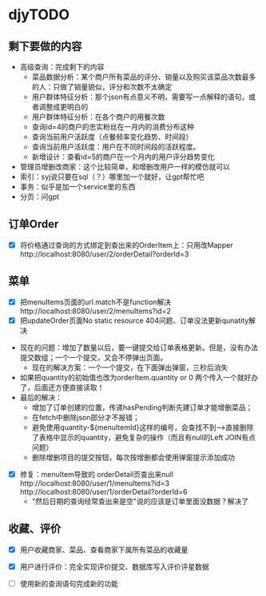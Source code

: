 # djyTODO


## 剩下要做的内容

+ 高级查询：完成剩下的内容
  + 菜品数据分析：某个商户所有菜品的评分、销量以及购买该菜品次数最多的人：只做了销量貌似，评分和次数不太确定
  + 用户群体特征分析：那个json有点意义不明，需要写一点解释的语句，或者调整成更明白的
  + 用户群体特征分析：在各个商户的用餐次数
  + 查询id=4的商户的忠实粉丝在一月内的消费分布这种
  + 查询当前用户活跃度（点餐频率变化趋势、时间段）
  + 查询当前用户活跃度：用户在不同时间段的活跃程度。
  + 新增设计：查看id=5的商户在一个月内的用户评分趋势变化
+ 管理员增删改商家：这个比较简单，和增删改用户一样的模仿就可以
+ 索引：syj说只要在sql（？）哪里加一个就好，让gpt帮忙吧
+ 事务：似乎是加一个service里的东西
+ 分页：问gpt



## 订单Order
- [x] 将价格通过查询的方式绑定到查出来的OrderItem上：只用改Mapper http://localhost:8080/user/2/orderDetail?orderId=3

## 菜单

- [x] 把menuItems页面的url.match不是function解决 http://localhost:8080/user/2/menuItems?id=2
- [x] 把updateOrder页面No static resource 404问题、订单没法更新qunatity解决 
+ 现在的问题：增加了数量以后，要一键提交给订单表格更新。但是，没有办法提交数组；一个一个提交，又会不停弹出页面。
  + 现在的解决方案：一个一个提交，在下面弹出弹窗，三秒后消失
+ 如果把quantity的初始值也改为orderItem.quantity or 0 两个传入一个就好办了，后面还方便直接读取！
+ 最后的解决：
  + 增加了订单创建的位置，传递hasPending判断先建订单才能增删菜品；
  + 在fetch中删除json部分才不报错；
  + 避免使用quantity-${menuItemId}这样的编号，会查找不到——>直接删除了表格中显示的quantity，避免复杂的操作（而且有null的Left JOIN有点问题）
  + 删除增删项目的提交按钮，每次按增删都会使用弹窗提示添加成功
- [x] 修复：menuItem导致的 orderDetail页查出来null http://localhost:8080/user/1/menuItems?id=3 http://localhost:8080/user/1/orderDetail?orderId=6
  + "然后日期的查询经常查出来是空"说的应该是订单里面没数据？解决了

## 收藏、评价
- [x] 用户收藏商家、菜品、查看商家下属所有菜品的收藏量
- [x] 用户进行评价：完全实现评价提交、数据库写入评价评星数据
- [ ] 使用新的查询语句完成新的功能

